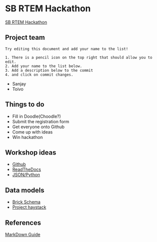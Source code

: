 # SB RTEM Hackathon
[SB RTEM Hackathon](https://www.rtemhackathon.com/)

## Project team
```
Try editing this document and add your name to the list! 

1. There is a pencil icon on the top right that should allow you to edit. 
2. Add your name to the list below. 
3. Add a description below to the commit 
4. and click on commit changes.
```
* Sanjay
* Toivo

## Things to do
* Fill in Doodle(Choodle?)
* Submit the registration form
* Get everyone onto Github
* Come up with ideas
* Win hackathon

## Workshop ideas
* [Github](https://kinsta.com/knowledgebase/what-is-github/)  
* [ReadTheDocs](https://readthedocs.org/)  
* [JSON/Python](https://www.geeksforgeeks.org/read-write-and-parse-json-using-python/)  

## Data models
* [Brick Schema](https://brickschema.org/)  
* [Project haystack](https://project-haystack.org/)  

## References
[MarkDown Guide](https://www.markdownguide.org/extended-syntax/)
